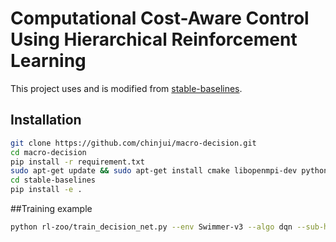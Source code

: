 # Computational Cost-Aware Control Using Hierarchical Reinforcement Learning

This project uses and is modified from [stable-baselines](https://github.com/hill-a/stable-baselines/blob/master/docs/guide/rl_zoo.rst).

## Installation
```bash
git clone https://github.com/chinjui/macro-decision.git
cd macro-decision
pip install -r requirement.txt
sudo apt-get update && sudo apt-get install cmake libopenmpi-dev python3-dev zlib1g-dev
cd stable-baselines
pip install -e .
```

##Training example
```bash
python rl-zoo/train_decision_net.py --env Swimmer-v3 --algo dqn --sub-hidden-sizes 8 256 --sub-policy-costs 1 245 --policy-cost-coef 1e-4
```
